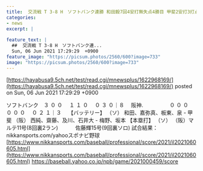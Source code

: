 ```yaml
---
title:  交流戦 T 3-8 H　ソフトバンク連勝 和田毅7回4安打無失点4勝目 甲斐2安打3打点 阪神・佐藤輝明15号HR  
categories:
- news
excerpt: |
  
feature_text: |
  ##  交流戦 T 3-8 H　ソフトバンク連...
  Sun, 06 Jun 2021 17:29:29  +0900
feature_image: "https://picsum.photos/2560/600?image=733"
image: "https://picsum.photos/2560/600?image=733"
---
```


[https://hayabusa9.5ch.net/test/read.cgi/mnewsplus/1622968169/](https://hayabusa9.5ch.net/test/read.cgi/mnewsplus/1622968169/)
posted on Sun, 06 Jun 2021 17:29:29  +0900

<!--more-->

ソフトバンク　３ ０ ０　 １ １ ０　 ０ ３ ０｜８　 阪神.　　　　　０ ０ ０　 ０ ０ ０　 ０ ２ １｜３　 【バッテリー】 （ソ） 和田、嘉弥真、板東、泉 - 甲斐 （阪） 西純、齋藤、及川、石井大 - 梅野、坂本 【本塁打】 （ソ） （阪）マルテ11号(8回裏2ラン) 　　　佐藤輝15号(9回裏ソロ) 試合結果：nikkansports.com/yahooスポナビ野球 [https://www.nikkansports.com/baseball/professional/score/2021/il2021060605.html](https://www.nikkansports.com/baseball/professional/score/2021/il2021060605.html) https://baseball.yahoo.co.jp/npb/game/2021000459/score
